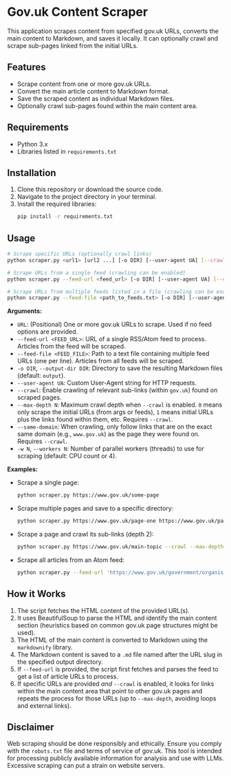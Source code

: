# Gov.uk Content Scraper

This application scrapes content from specified gov.uk URLs, converts the main content to Markdown, and saves it locally. It can optionally crawl and scrape sub-pages linked from the initial URLs.

## Features

*   Scrape content from one or more gov.uk URLs.
*   Convert the main article content to Markdown format.
*   Save the scraped content as individual Markdown files.
*   Optionally crawl sub-pages found within the main content area.

## Requirements

*   Python 3.x
*   Libraries listed in `requirements.txt`

## Installation

1.  Clone this repository or download the source code.
2.  Navigate to the project directory in your terminal.
3.  Install the required libraries:
    ```bash
    pip install -r requirements.txt
    ```

## Usage

```bash
# Scrape specific URLs (optionally crawl links)
python scraper.py <url1> [url2 ...] [-o DIR] [--user-agent UA] [--crawl] [--max-depth N] [--same-domain] [-w N]

# Scrape URLs from a single feed (crawling can be enabled)
python scraper.py --feed-url <feed_url> [-o DIR] [--user-agent UA] [--crawl] [--max-depth N] [--same-domain] [-w N]

# Scrape URLs from multiple feeds listed in a file (crawling can be enabled)
python scraper.py --feed-file <path_to_feeds.txt> [-o DIR] [--user-agent UA] [--crawl] [--max-depth N] [--same-domain] [-w N]
```

**Arguments:**

*   `URL`: (Positional) One or more gov.uk URLs to scrape. Used if no feed options are provided.
*   `--feed-url <FEED_URL>`: URL of a single RSS/Atom feed to process. Articles from the feed will be scraped.
*   `--feed-file <FEED_FILE>`: Path to a text file containing multiple feed URLs (one per line). Articles from all feeds will be scraped.
*   `-o DIR`, `--output-dir DIR`: Directory to save the resulting Markdown files (default: `output`).
*   `--user-agent UA`: Custom User-Agent string for HTTP requests.
*   `--crawl`: Enable crawling of relevant sub-links (within `gov.uk`) found on scraped pages.
*   `--max-depth N`: Maximum crawl depth when `--crawl` is enabled. `0` means only scrape the initial URLs (from args or feeds), `1` means initial URLs plus the links found within them, etc. Requires `--crawl`.
*   `--same-domain`: When crawling, only follow links that are on the exact same domain (e.g., `www.gov.uk`) as the page they were found on. Requires `--crawl`.
*   `-w N`, `--workers N`: Number of parallel workers (threads) to use for scraping (default: CPU count or 4).

**Examples:**

*   Scrape a single page:
    ```bash
    python scraper.py https://www.gov.uk/some-page
    ```
*   Scrape multiple pages and save to a specific directory:
    ```bash
    python scraper.py https://www.gov.uk/page-one https://www.gov.uk/page-two --output-dir ./scraped_content
    ```
*   Scrape a page and crawl its sub-links (depth 2):
    ```bash
    python scraper.py https://www.gov.uk/main-topic --crawl --max-depth 2
    ```
*   Scrape all articles from an Atom feed:
    ```bash
    python scraper.py --feed-url 'https://www.gov.uk/government/organisations/government-digital-service.atom' --output-dir ./gds_feed_articles
    ```

## How it Works

1.  The script fetches the HTML content of the provided URL(s).
2.  It uses BeautifulSoup to parse the HTML and identify the main content section (heuristics based on common gov.uk page structures might be used).
3.  The HTML of the main content is converted to Markdown using the `markdownify` library.
4.  The Markdown content is saved to a `.md` file named after the URL slug in the specified output directory.
5.  If `--feed-url` is provided, the script first fetches and parses the feed to get a list of article URLs to process.
6.  If specific URLs are provided *and* `--crawl` is enabled, it looks for links within the main content area that point to other gov.uk pages and repeats the process for those URLs (up to `--max-depth`, avoiding loops and external links).

## Disclaimer

Web scraping should be done responsibly and ethically. Ensure you comply with the `robots.txt` file and terms of service of gov.uk. This tool is intended for processing publicly available information for analysis and use with LLMs. Excessive scraping can put a strain on website servers.
